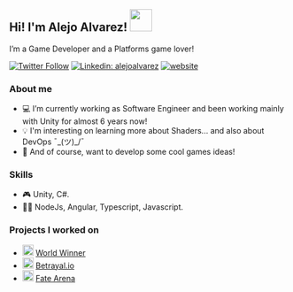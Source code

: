 ## Hi! I'm Alejo Alvarez! <img src="https://media.giphy.com/media/12oufCB0MyZ1Go/giphy.gif" width="40">

I’m a Game Developer and a Platforms game lover!

[![Twitter Follow](https://img.shields.io/twitter/follow/AllieJoe_04?label=Follow)](https://twitter.com/intent/follow?screen_name=AllieJoe_04)
[![Linkedin: alejoalvarez](https://img.shields.io/badge/-alejoalvarez-blue?style=flat-square&logo=Linkedin&logoColor=white&link=https://www.linkedin.com/in/alejoalvarez/)](https://www.linkedin.com/in/alejoalvarez/)
[![website](https://img.shields.io/badge/Website-46a2f1.svg?&style=flat-square&logo=Google-Chrome&logoColor=white&link=http://www.alejoalvarez.me/)](http://www.alejoalvarez.me/)

### About me 
- 💻 I’m currently working as Software Engineer and been working mainly with Unity for almost 6 years now!
- 💡 I'm interesting on learning more about Shaders... and also about DevOps ¯\_(ツ)_/¯
- 👾 And of course, want to develop some cool games ideas!

### Skills
- 🎮 Unity, C#.
- 👨‍💻 NodeJs, Angular, Typescript, Javascript.

### Projects I worked on
- <img src="https://www.worldwinner.com/favicon.ico" width="20"> [World Winner](https://www.worldwinner.com/) 
- <img src="https://betrayal.io/favicon.ico" width="20"> [Betrayal.io](https://betrayal.io/)
- <img src="https://store.steampowered.com/favicon.ico" width="20"> [Fate Arena](https://store.steampowered.com/app/1248650/Fate_Arena_Alpha/)
